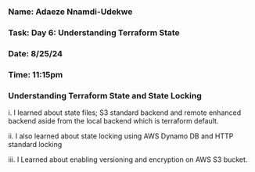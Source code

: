 ### Name: Adaeze Nnamdi-Udekwe
### Task: Day 6: Understanding Terraform State
### Date: 8/25/24
### Time: 11:15pm

### Understanding Terraform State and State Locking

i. I learned about state files; S3 standard backend and remote enhanced backend aside from the local backend which is terraform default.

ii. I also learned about state locking using AWS Dynamo DB and HTTP standard locking 

iii. I Learned about enabling versioning and encryption on AWS S3 bucket.
